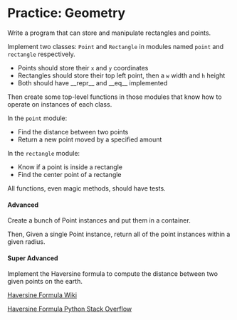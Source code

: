 # Practice: Geometry

Write a program that can store and manipulate rectangles and points.

Implement two classes: `Point` and `Rectangle` in modules named `point` and `rectangle` respectively.

* Points should store their `x` and `y` coordinates
* Rectangles should store their top left point, then a `w` width and `h` height
* Both should have \_\_repr\_\_ and  \_\_eq\_\_ implemented

Then create some top-level functions in those modules that know how to operate on instances of each class.

In the `point` module:

* Find the distance between two points
* Return a new point moved by a specified amount

In the `rectangle` module:

* Know if a point is inside a rectangle
* Find the center point of a rectangle

All functions, even magic methods, should have tests.

#### Advanced

Create a bunch of Point instances and put them in a container.

Then, Given a single Point instance, return all of the point instances within a given radius.

#### Super Advanced

Implement the Haversine formula to compute the distance between two given points on the earth.  

[Haversine Formula Wiki](https://en.wikipedia.org/wiki/Haversine_formula)

[Haversine Formula Python Stack Overflow](http://stackoverflow.com/questions/4913349/haversine-formula-in-python-bearing-and-distance-between-two-gps-points)
